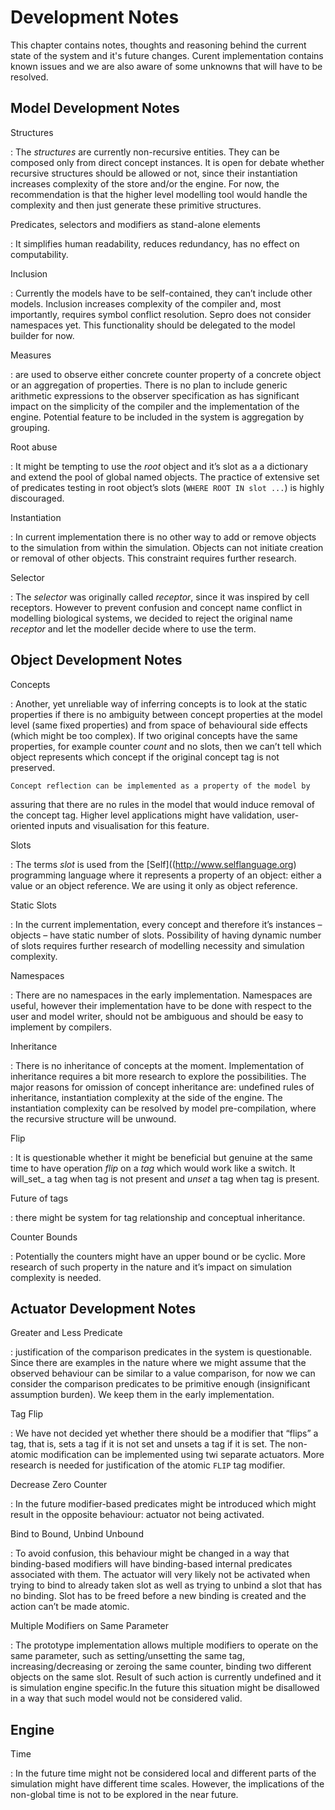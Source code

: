 # Development Notes

This chapter contains notes, thoughts and reasoning behind the current state of
the system and it's future changes. Curent implementation contains known issues
and we are also aware of some unknowns that will have to be resolved.

## Model Development Notes

Structures

: The _structures_ are currently non-recursive entities. They can be composed
only from direct concept instances. It is open for debate whether recursive
structures should be allowed or not, since their instantiation increases
complexity of the store and/or the engine. For now, the recommendation is that
the higher level modelling tool would handle the complexity and then just
generate these primitive structures.

Predicates, selectors and modifiers as stand-alone elements

: It simplifies human readability, reduces redundancy, has no effect on
computability.

Inclusion

: Currently the models have to be self-contained, they can’t include other
models. Inclusion increases complexity of the compiler and, most importantly,
requires symbol conflict resolution. Sepro does not consider namespaces yet.
This functionality should be delegated to the model builder for now.

Measures

: are used to observe either concrete counter property of a concrete object or
an aggregation of properties. There is no plan to include generic arithmetic
expressions to the observer specification as has significant impact on the
simplicity of the compiler and the implementation of the engine.  Potential
feature to be included in the system is aggregation by grouping.

Root abuse

: It might be tempting to use the _root_ object and it’s slot as a a dictionary
and extend the pool of global named objects. The practice of extensive set of
predicates testing in root object’s slots (`WHERE ROOT IN slot ...`) is highly
discouraged.

Instantiation

: In current implementation there is no other way to add or remove objects to
the simulation from within the simulation. Objects can not initiate creation or
removal of other objects. This constraint requires further research.

Selector

: The _selector_ was originally called _receptor_, since it was inspired by
cell receptors. However to prevent confusion and concept name conflict in
modelling biological systems, we decided to reject the original name
_receptor_ and let the modeller decide where to use the term.

## Object Development Notes


Concepts

:   Another, yet unreliable way of inferring concepts is to look at the static
properties if there is no ambiguity between concept properties at the model
level (same fixed properties) and from space of behavioural side effects (which
might be too complex). If two original concepts have the same properties, for
example counter _count_ and no slots, then we can’t tell which object
represents which concept if the original concept tag is not preserved.

    Concept reflection can be implemented as a property of the model by
assuring that there are no rules in the model that would induce removal of the
concept tag. Higher level applications might have validation, user-oriented
inputs and visualisation for this feature.

Slots

: The terms _slot_ is used from the [Self]((http://www.selflanguage.org)
programming language where it represents a property of an object: either a
value or an object reference. We are using it only as object reference.

Static Slots

: In the current implementation, every concept and therefore it’s instances –
objects – have static number of slots. Possibility of having dynamic number of
slots requires further research of modelling necessity and simulation
complexity.

Namespaces

: There are no namespaces in the early implementation. Namespaces are useful,
however their implementation have to be done with respect to the user and model
writer, should not be ambiguous and should be easy to implement by compilers.

Inheritance

: There is no inheritance of concepts at the moment.  Implementation of
inheritance requires a bit more research to explore the possibilities. The
major reasons for omission of concept inheritance are: undefined rules of
inheritance, instantiation complexity at the side of the engine. The
instantiation complexity can be resolved by model pre-compilation, where the
recursive structure will be unwound. 

Flip

: It is questionable whether it might be beneficial but genuine at the same
time to have operation _flip_ on a _tag_ which would work like a switch.  It
will_set_ a tag when tag is not present and _unset_ a tag when tag is present.


Future of tags

: there might be system for tag relationship and conceptual inheritance.

Counter Bounds

: Potentially the counters might have an upper bound or be cyclic. More
research of such property in the nature  and it’s impact on simulation
complexity is needed.


## Actuator Development Notes

Greater and Less Predicate

: justification of the comparison predicates in the system is questionable.
Since there are examples in the nature where we might assume that the observed
behaviour can be similar to a value comparison, for now we can consider the
comparison predicates to be primitive enough (insignificant assumption burden).
We keep them in the early implementation.


Tag Flip

: We have not decided yet whether there should be a modifier that “flips” a
tag, that is, sets a tag if it is not set and unsets a tag if it is set. The
non-atomic modification can be implemented using twi separate actuators. More
research is needed for justification of the atomic `FLIP` tag modifier.


Decrease Zero Counter

: In the future modifier-based predicates might be introduced which might
result in the opposite behaviour: actuator not being activated.


Bind to Bound, Unbind Unbound

: To avoid confusion, this behaviour might be changed in a way that
binding-based modifiers will have binding-based internal predicates associated
with them. The actuator will very likely not be activated when trying to bind
to already taken slot as well as trying to unbind a slot that has no binding.
Slot has to be freed before a new binding is created and the action can’t be
made atomic.


Multiple Modifiers on Same Parameter

: The prototype implementation allows
multiple modifiers to operate on the same parameter, such as setting/unsetting
the same tag, increasing/decreasing or zeroing the same counter, binding two
different objects on the same slot. Result of such action is currently
undefined and it is simulation engine specific.In the future this situation
might be disallowed in a way that such model would not be considered valid.


## Engine

Time

: In the future time might not be considered local and different parts of the
simulation might have different time scales. However, the implications of the
non-global time is not to be explored in the near future.
